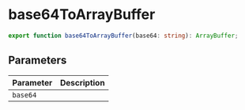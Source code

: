<!--
 * @Author: luhaifeng666 youzui@hotmail.com
 * @Date: 2022-06-28 16:13:56
 * @LastEditors: luhaifeng666
 * @LastEditTime: 2022-06-28 16:14:02
 * @Description: 
-->
# base64ToArrayBuffer

```ts
export function base64ToArrayBuffer(base64: string): ArrayBuffer;
```

## Parameters

| Parameter | Description |
|-----------|-------------|
| `base64` | |